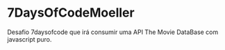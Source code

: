 # 7DaysOfCodeMoeller
Desafio 7daysofcode que irá consumir uma API The Movie DataBase com javascript puro.
